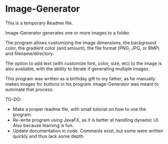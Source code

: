 # Image-Generator

This is a temporary Readme file. 

Image-Generator generates one or more images to a folder. 

The program allows customizing the image dimensions, the background color, the gradient color (and amount),
the file format (PNG, JPG, or BMP) and filename/directory. 

The option to add text (with customize font, color, size, etc) to the image is also available, 
with the ability to iterate if generating multiple images.

This program was written as a birthday gift to my father, as he manually makes images for buttons in his program. 
Image-Generator was meant to automate that process.

TO-DO:
  - Make a proper readme file, with small tutorial on how to use the program.
  - Re-write program using JavaFX, as it is better at handling dynamic UI. Also because learning is fun.
  - Update documentation in code. Comments exist, but some were written quickly and thus lack some depth.
  
